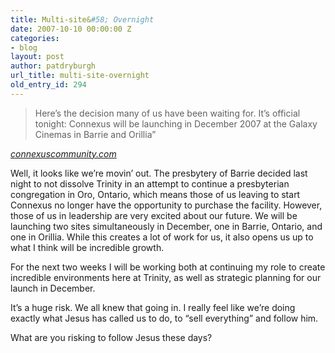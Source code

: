 ```yaml
---
title: Multi-site&#58; Overnight
date: 2007-10-10 00:00:00 Z
categories:
- blog
layout: post
author: patdryburgh
url_title: multi-site-overnight
old_entry_id: 294
---
```


>Here’s the decision many of us have been waiting for. It’s official tonight: Connexus will be launching in December 2007 at the Galaxy Cinemas in Barrie and Orillia” 

<cite><a href="http://connexuscommunity.com">connexuscommunity.com</a></cite>

Well, it looks like we’re movin’ out. The presbytery of Barrie decided last night to not dissolve Trinity in an attempt to continue a presbyterian congregation in Oro, Ontario, which means those of us leaving to start Connexus no longer have the opportunity to purchase the facility. However, those of us in leadership are very excited about our future. We will be launching two sites simultaneously in December, one in Barrie, Ontario, and one in Orillia. While this creates a lot of work for us, it also opens us up to what I think will be incredible growth.

For the next two weeks I will be working both at continuing my role to create incredible environments here at Trinity, as well as strategic planning for our launch in December.

It’s a huge risk. We all knew that going in. I really feel like we’re doing exactly what Jesus has called us to do, to “sell everything” and follow him.

What are you risking to follow Jesus these days?